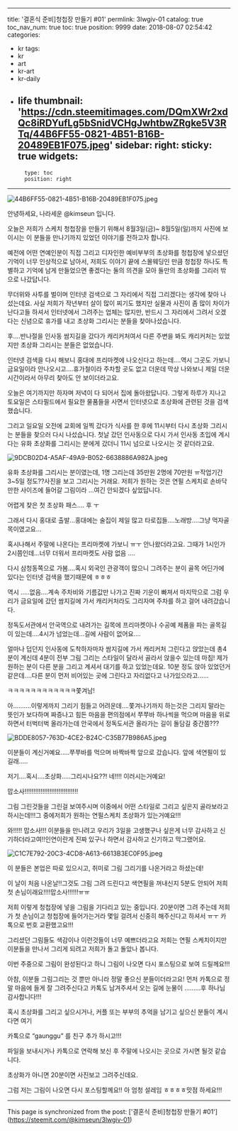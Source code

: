 
---
title: '결혼식 준비]청첩장 만들기 #01'
permlink: 3lwgiv-01
catalog: true
toc_nav_num: true
toc: true
position: 9999
date: 2018-08-07 02:54:42
categories:
- kr
tags:
- kr
- art
- kr-art
- kr-daily
- life
thumbnail: 'https://cdn.steemitimages.com/DQmXWr2xdQc8iRDYufLg5bSnidVCHgJwhtbwZRgke5V3RTq/44B6FF55-0821-4B51-B16B-20489EB1F075.jpeg'
sidebar:
    right:
        sticky: true
widgets:
    -
        type: toc
        position: right
---


![44B6FF55-0821-4B51-B16B-20489EB1F075.jpeg](https://cdn.steemitimages.com/DQmXWr2xdQc8iRDYufLg5bSnidVCHgJwhtbwZRgke5V3RTq/44B6FF55-0821-4B51-B16B-20489EB1F075.jpeg)



안녕하세요,  나라세운 @kimseun 입니다.



오늘은 저희가 스케치 청첩장을 만들기 위해서 8월3일(금)~ 8월5일(일)까지 사진에 보이시는 이 분들을 만나기까지 있었던 이야기를 전하고자 합니다. 



 예전에 어떤 연예인분이 직접 그리고 디자인한 예비부부의 초상화를 청첩장에 넣으셨던 기억이 너무 인상적으로 남아서, 저희도 이야기 끝에 스몰웨딩인 만큼 청첩장 하나도 특별하고 기억에 남게 만들었으면 좋겠다는 둘의 의견을 모아 둘만의 초상화를 그리러 밖으로 나갔답니다. 

무더위와 사투를 벌이며 인터넷 검색으로 그 자리에서 직접 그리겠다는 생각에 찾아 나섰는데요. 사실 저희가 작년부터 살이 많이 찌기도 했지만 실물과 사진이 좀 많이 차이가 난다고들 하셔서 인터넷에서 그려주는 업체는 많지만, 반드시 그 자리에서 그려서 오겠다는 신념으로 휴가를 내고 초상화 그리시는 분들을 찾아나섰습니다.


후....반나절을 인사동 쌈지길을 갔다가 캐리커처여서 다른 주변을 봐도 캐리커처는 있었지만 초상화 그리시는 분들은 없었습니다. 


인터넷 검색을 다시 해보니 홍대에 프리마켓에 나오신다고 하는데....역시 그곳도 가보니 금요일이라 안나오시고....휴가철이라 주차할 곳도 없고 더운데 막상 나와보니 제일 더운 시간이라서 아무리 찾아도 안 보이더라고요. 


오늘은 여기까지만 하자며 저녁이 다 되어서 집에 돌아왔답니다. 그렇게 하루가 지나고 토요일은 스타필드에서 필요한 물품들을 사면서 인터넷으로 초상화에 관련된 것을 검색했습니다.


그리고 일요일 오전에 교회에 일찍 갔다가 식사를 한 후에 11시부터 다시 초상화 그리시는 분들을 찾으러 다시 나섰습니다. 첫날 갔던 인사동으로 다시 가서 인사동 초입에 계시다는 유화 초상화를 그리시는 분에게 갔더니 11시 넘으로 나오시는 것 같더라고요. 

![9DCB02D4-A5AF-49A9-B052-6638886A982A.jpeg](https://cdn.steemitimages.com/DQmcbMeGDXSKa24ymHLhRBHo4vr2kn17UMVbTyF7vddqvmN/9DCB02D4-A5AF-49A9-B052-6638886A982A.jpeg)

유화 초상화를 그리시는 분이였는데, 1명 그리는데 35만원 2명에 70만원 ㅠ작업기간 3~5일 정도??사진을 보고 그리시는 거래요. 저희가 원하는 것은 연필 스케치로 손바닥 만한 사이즈에 들어갈 그림이라 ...여긴 안되겠다 싶었답니다. 



어렵게 찾은 첫 초상화 패스.... 후 ㅜ




그래서 다시 홍대로 출발...홍대에는 술집이 제일 많고 타로집들....노래방....그냥 먹자골목이였고요...




혹시나해서 주말에 나온다는 프리마켓에 가보니 ㅠㅜ 안나왔더라고요. 그때가 1시인가 2시쯤인데...너무 더워서 프리마켓도 사람 없음 ....




다시 삼청동쪽으로 가봄....혹시 외국인 관광객이 많으니 그려주는 분이 골목 어딘가에 있다는 인터넷 검색을 했기때문에 ㅎㅎㅎ



역시 .....없음....계속 주차비와 기름값만 나가고 진짜 기운이 빠져서 마지막으로 그럼 우리가 금요일에 갔던 쌈지길에 가서 캐리커처라도 그리자며 주차를 하고 걸어 내려갔습니다. 




정독도서관에서 안국역으로 내려가는 길목에 프리마켓이나 수공예 제품을 파는 골목길이 있는데....4시가 넘었는데...길에 사람이 없어요....




얼마나 덥던지 인사동에 도착하자마자 쌈지길에 가서 캐리커처 그린다고 앉았는데 총4분이 계신데 4분이 전부 그림 그리는 스타일이 달라서 골라서 앉을수 있는데 마침! 제가 원하는 분이 다른 분을 그리고 계셔서 대기를 하고 있었는데요. 10분 정도 앉아 있었던거 같은데....다른 분이 먼저 비어있는 곳에 그린다고 자리없다고 나가있으라고......




ㅋㅋㅋㅋㅋㅋㅋㅋㅋㅋㅋㅋ쫓겨남!




아..........이렇게까지 그리기 힘들고 어려운데....쫓겨나기까지 하는것은 그리지 말라는 뜻인가 보다하며 짜증나고 힘든 마음을 편의점에서 쭈쭈바 하나씩을 먹으며 마음을 위로 하면서 터벅터벅 올라가는데 안국에서 정독도서관 올라가는 길이 돌담길  중간쯤???




![BDDE8057-763D-4CE2-B24C-C35B77B986A5.jpeg](https://cdn.steemitimages.com/DQmSQ1xRAjTvdtpDzQoTD2Rb7XxtTDcakoeV32NMhxxtcVc/BDDE8057-763D-4CE2-B24C-C35B77B986A5.jpeg)

이분들이 계신거예요.....쭈쭈바를 먹으며 바짝바짝 앞으로 갔습니다. 앞에 색연필이 있길래.....



저기....혹시....초상화.....그리시나요??!
네!!!! 이러시는거예요!



맙소사!!!!!!!!!!!!!!!!!!!!!!!!!!!!!!

 그림 그린것들을 그린걸 보여주시며 이중에서 어떤 스타일로 그리고 싶은지 골라보라고 하시는데!!!그 중에저희가 원하는 연필스케치 초상화가 있는거예요!!!





와!!!!! 맙소사!!! 이분들을 만나려고 우리가 3일을 고생했구나 싶은게 너무 감사하고 신기하더라고여!!인연이란게 진짜 있구나 하면서 감사하고 신기하고 막그랬어요. 


![C1C7E792-20C3-4CD8-A613-6613B3EC0F95.jpeg](https://cdn.steemitimages.com/DQmVikwa3kC3hdS9MzAVD2MeNsVxKKFH17hs4F4Zc7Lxc1k/C1C7E792-20C3-4CD8-A613-6613B3EC0F95.jpeg)



이 분들은 본업은 따로 있으시고, 취미로 그림 그리기를 나온거라고 하셨는데! 



이 날이 처음 나온날!!그것도 그림 그려 드린다고 색연필을 꺼내신지 5분도 안되어 저희 첫 손님이래요!!!!맙소사!!!!!!ㅠㅠ


저희 이렇게 청첩장에 넣을 그림을 기다리고 있는 중입니다. 20분이면 그려 주는데 저희가 첫 손님이고 청첩장에 들어가는거라 몇일 걸려서 신중히 해주신다고 하셔서 ㅠㅜ 카톡으로 번호 교환했고요!!!


그리셨던 그림들도 색감이나 이런것들이 너무 예쁘더라고요 저희는 연필 스케치이지만 이분들을 만나서 그리게 되려고 저희가 돌고 돌았나 봅니다.


이번 주중으로 그림이 완성된다고 하니 그림이 나오면 다시 포스팅으로 보여 드릴께요!!!


아참, 이분들 그림그리는 것 뿐만 아니라 정말 좋으신 분들이더라고요! 먼저 카톡으로 정말 마음에 들게 잘 그려주신다고 카톡도 남겨주셔서 오는 길에 눈물이 .........후   하나님 감사합니다!!!


혹시 초상화를 그리고 싶으시거나, 커플 또는 부부의
추억을 남기고 싶으신 분들이 계시다면 여기 

카톡으로   “gaunggu” 를 친구 추가 하시고!!!


파일을 보내시거나 카톡으로 연락해 보신 후 주말에 나오시는 곳으로 가시면 될것 같습니다.


초상화가 아니면 20분이면 사진보고 그려주신데요.


그럼 저는 그림이 나오면 다시 포스팅할께요!!
아 엄청 설레임 ㅎㅎㅎㅎ맛점 하세요!!!

- - -

This page is synchronized from the post: ['결혼식 준비]청첩장 만들기 #01'](https://steemit.com/@kimseun/3lwgiv-01)
